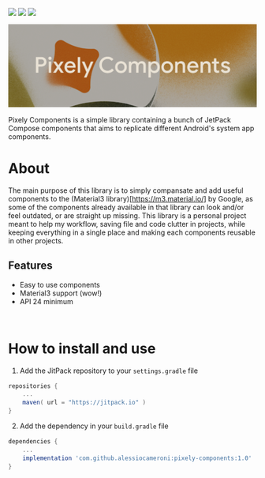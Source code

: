 [![](https://jitpack.io/v/alessiocameroni/pixely-components.svg)](https://jitpack.io/#alessiocameroni/pixely-components)
![](https://img.shields.io/badge/Jetpack%20Compose-1.3.2-blue)
![](https://img.shields.io/badge/material3-1.1.0--alpha03-blueviolet)


![Pixely Components](/github/TitleBanner.svg)

Pixely Components is a simple library containing a bunch of JetPack Compose components that aims to replicate different Android's system app components.

# About
The main purpose of this library is to simply compansate and add useful components to the (Material3 library)[https://m3.material.io/] by Google, as some of the components already available in that library can look and/or feel outdated, or are straight up missing.
This library is a personal project meant to help my workflow, saving file and code clutter in projects, while keeping everything in a single place and making each components reusable in other projects.

## Features
- Easy to use components
- Material3 support (wow!)
- API 24 minimum

<br>

# How to install and use
1. Add the JitPack repository to your `settings.gradle` file

```gradle
repositories {
    ...
    maven( url = "https://jitpack.io" )
}
```

2. Add the dependency in your `build.gradle` file

```gradle
dependencies {
    ...
    implementation 'com.github.alessiocameroni:pixely-components:1.0'
}
```

